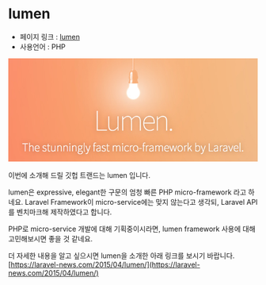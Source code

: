 # lumen

 - 페이지 링크 : [lumen](https://github.com/laravel/lumen)
 - 사용언어 : PHP

![이미지](../img/012-04.png)

이번에 소개해 드릴 깃헙 트랜드는 lumen 입니다.

lumen은 expressive, elegant한 구문의 엄청 빠른 PHP micro-framework 라고 하네요.
Laravel Framework이 micro-service에는 맞지 않는다고 생각되, Laravel API를 벤치마크해 제작하였다고 합니다.

PHP로 micro-service 개발에 대해 기획중이시라면, lumen framework 사용에 대해 고민해보시면 좋을 것 같네요.

더 자세한 내용을 알고 싶으시면 lumen을 소개한 아래 링크를 보시기 바랍니다.
[https://laravel-news.com/2015/04/lumen/](https://laravel-news.com/2015/04/lumen/)